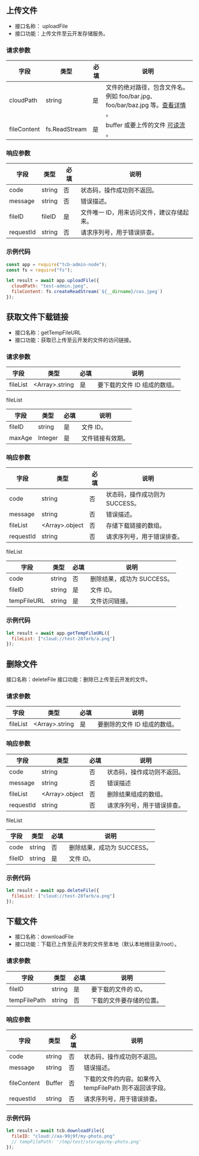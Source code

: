 ## 上传文件

- 接口名称： uploadFile
- 接口功能：上传文件至云开发存储服务。

### 请求参数

| 字段        | 类型          | 必填 | 说明                                                                                                                                  |
| ----------- | ------------- | ---- | ------------------------------------------------------------------------------------------------------------------------------------- |
| cloudPath   | string        | 是   | 文件的绝对路径，包含文件名。例如 foo/bar.jpg、foo/bar/baz.jpg 等。[查看详情](https://cloud.tencent.com/document/product/436/13324) 。 |
| fileContent | fs.ReadStream | 是   | buffer 或要上传的文件 [可读流](https://nodejs.org/api/stream.html#stream_class_stream_readable) 。                                    |

### 响应参数

| 字段      | 类型   | 必填 | 说明                                      |
| --------- | ------ | ---- | ----------------------------------------- |
| code      | string | 否   | 状态码，操作成功则不返回。                |
| message   | string | 否   | 错误描述。                                |
| fileID    | fileID | 是   | 文件唯一 ID，用来访问文件，建议存储起来。 |
| requestId | string | 否   | 请求序列号，用于错误排查。                |

### 示例代码

```javascript
const app = require("tcb-admin-node");
const fs = require("fs");

let result = await app.uploadFile({
  cloudPath: "test-admin.jpeg",
  fileContent: fs.createReadStream(`${__dirname}/cos.jpeg`)
});
```

## 获取文件下载链接

- 接口名称：getTempFileURL
- 接口功能：获取已上传至云开发的文件的访问链接。

### 请求参数

| 字段     | 类型                 | 必填 | 说明                         |
| -------- | -------------------- | ---- | ---------------------------- |
| fileList | &lt;Array&gt;.string | 是   | 要下载的文件 ID 组成的数组。 |

fileList

| 字段   | 类型    | 必填 | 说明             |
| ------ | ------- | ---- | ---------------- |
| fileID | string  | 是   | 文件 ID。        |
| maxAge | Integer | 是   | 文件链接有效期。 |

### 响应参数

| 字段      | 类型                 | 必填 | 说明                           |
| --------- | -------------------- | ---- | ------------------------------ |
| code      | string               | 否   | 状态码，操作成功则为 SUCCESS。 |
| message   | string               | 否   | 错误描述。                     |
| fileList  | &lt;Array&gt;.object | 否   | 存储下载链接的数组。           |
| requestId | string               | 否   | 请求序列号，用于错误排查。     |

fileList

| 字段        | 类型   | 必填 | 说明                       |
| ----------- | ------ | ---- | -------------------------- |
| code        | string | 否   | 删除结果，成功为 SUCCESS。 |
| fileID      | string | 是   | 文件 ID。                  |
| tempFileURL | string | 是   | 文件访问链接。             |

### 示例代码

```javascript
let result = await app.getTempFileURL({
  fileList: ["cloud://test-28farb/a.png"]
});
```

## 删除文件

接口名称：deleteFile
接口功能：删除已上传至云开发的文件。

### 请求参数

| 字段     | 类型                 | 必填 | 说明                         |
| -------- | -------------------- | ---- | ---------------------------- |
| fileList | &lt;Array&gt;.string | 是   | 要删除的文件 ID 组成的数组。 |

### 响应参数

| 字段      | 类型                 | 必填 | 说明                       |
| --------- | -------------------- | ---- | -------------------------- |
| code      | string               | 否   | 状态码，操作成功则不返回。 |
| message   | string               | 否   | 错误描述                   |
| fileList  | &lt;Array&gt;.object | 否   | 删除结果组成的数组。       |
| requestId | string               | 否   | 请求序列号，用于错误排查。 |

fileList

| 字段   | 类型   | 必填 | 说明                       |
| ------ | ------ | ---- | -------------------------- |
| code   | string | 否   | 删除结果，成功为 SUCCESS。 |
| fileID | string | 是   | 文件 ID。                  |

### 示例代码

```javascript
let result = await app.deleteFile({
  fileList: ["cloud://test-28farb/a.png"]
});
```

## 下载文件

- 接口名称：downloadFile
- 接口功能：下载已上传至云开发的文件至本地（默认本地根目录/root）。

### 请求参数

| 字段         | 类型   | 必填 | 说明                     |
| ------------ | ------ | ---- | ------------------------ |
| fileID       | string | 是   | 要下载的文件的 ID。      |
| tempFilePath | string | 否   | 下载的文件要存储的位置。 |

### 响应参数

| 字段        | 类型   | 必填 | 说明                                                     |
| ----------- | ------ | ---- | -------------------------------------------------------- |
| code        | string | 否   | 状态码，操作成功则不返回。                               |
| message     | string | 否   | 错误描述。                                               |
| fileContent | Buffer | 否   | 下载的文件的内容。如果传入 tempFilePath 则不返回该字段。 |
| requestId   | string | 否   | 请求序列号，用于错误排查。                               |

### 示例代码

```javascript
let result = await tcb.downloadFile({
  fileID: "cloud://aa-99j9f/my-photo.png"
  // tempFilePath: '/tmp/test/storage/my-photo.png'
});
```
